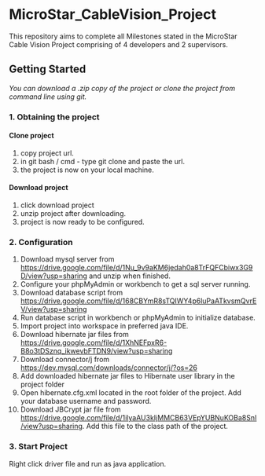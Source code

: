 # MicroStar_CableVision_Project
This repository aims to complete all Milestones stated in the MicroStar Cable Vision Project comprising of 4 developers and 2 supervisors.

## Getting Started

*You can download a .zip copy of the project or clone the project from command line using git.*

### 1. Obtaining the project

#### Clone project ###
1. copy project url.
2. in git bash / cmd - type git clone and paste the url.
3. the project is now on your local machine.
	
#### Download project
1. click download project
2. unzip project after downloading.
3. project is now ready to be configured.

### 2. Configuration

1. Download mysql server from <https://drive.google.com/file/d/1Nu_9v9aKM6jedah0a8TrFQFCbiwx3G9D/view?usp=sharing> and unzip when finished.
2. Configure your phpMyAdmin or workbench to get a sql server running.
3. Download database script from <https://drive.google.com/file/d/168CBYmR8sTQIWY4p6luPaATkvsmQvrEV/view?usp=sharing>
4. Run database script in workbench or phpMyAdmin to initialize database.
5. Import project into workspace in preferred java IDE.
2. Download hibernate jar files from <https://drive.google.com/file/d/1XhNEFpxR6-B8o3tDSznq_ikwevbFTDN9/view?usp=sharing>
6. Download connector/j from <https://dev.mysql.com/downloads/connector/j/?os=26>
7. Add downloaded hibernate jar files to Hibernate user library in the project folder
8. Open hibernate.cfg.xml located in the root folder of the project. Add your database username and password.
9. Download JBCrypt jar file from <https://drive.google.com/file/d/1ilyaAU3kIjMMCB63VEpYUBNuKOBa8SnI/view?usp=sharing>. Add this file to the class path of the project.

### 3. Start Project

Right click driver file and run as java application.
